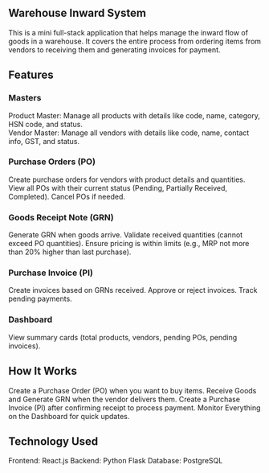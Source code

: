## Warehouse Inward System

This is a mini full-stack application that helps manage the inward flow of goods in a warehouse.
It covers the entire process from ordering items from vendors to receiving them and generating invoices for payment.

## Features

### Masters

Product Master: Manage all products with details like code, name, category, HSN code, and status.<br>
Vendor Master: Manage all vendors with details like code, name, contact info, GST, and status.

### Purchase Orders (PO)

Create purchase orders for vendors with product details and quantities.
View all POs with their current status (Pending, Partially Received, Completed).
Cancel POs if needed.

### Goods Receipt Note (GRN)

Generate GRN when goods arrive.
Validate received quantities (cannot exceed PO quantities).
Ensure pricing is within limits (e.g., MRP not more than 20% higher than last purchase).

### Purchase Invoice (PI)

Create invoices based on GRNs received.
Approve or reject invoices.
Track pending payments.

### Dashboard

View summary cards (total products, vendors, pending POs, pending invoices).

## How It Works

Create a Purchase Order (PO) when you want to buy items.
Receive Goods and Generate GRN when the vendor delivers them.
Create a Purchase Invoice (PI) after confirming receipt to process payment.
Monitor Everything on the Dashboard for quick updates.

## Technology Used
Frontend: React.js 
Backend: Python Flask 
Database: PostgreSQL 
